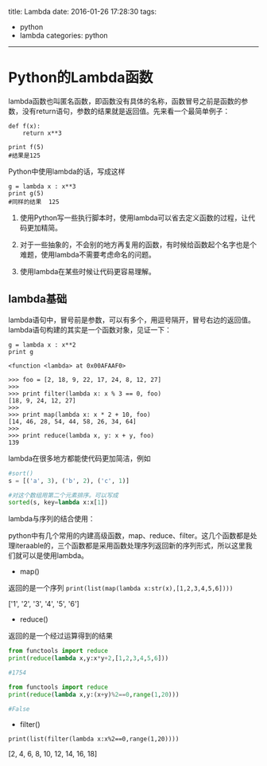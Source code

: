 title: Lambda
date: 2016-01-26 17:28:30
tags:
- python
- lambda
categories: python
---
# Python的Lambda函数 #  

lambda函数也叫匿名函数，即函数没有具体的名称，函数冒号之前是函数的参数，没有return语句，参数的结果就是返回值。先来看一个最简单例子：

```
def f(x):
    return x**3

print f(5)
#结果是125
```

Python中使用lambda的话，写成这样

```
g = lambda x : x**3
print g(5)
#同样的结果  125
```

1. 使用Python写一些执行脚本时，使用lambda可以省去定义函数的过程，让代码更加精简。

2. 对于一些抽象的，不会别的地方再复用的函数，有时候给函数起个名字也是个难题，使用lambda不需要考虑命名的问题。
<!--more-->
3. 使用lambda在某些时候让代码更容易理解。

## lambda基础 ##

lambda语句中，冒号前是参数，可以有多个，用逗号隔开，冒号右边的返回值。lambda语句构建的其实是一个函数对象，见证一下：

```
g = lambda x : x**2
print g

<function <lambda> at 0x00AFAAF0>
```

```
>>> foo = [2, 18, 9, 22, 17, 24, 8, 12, 27]
>>>
>>> print filter(lambda x: x % 3 == 0, foo)
[18, 9, 24, 12, 27]
>>>
>>> print map(lambda x: x * 2 + 10, foo)
[14, 46, 28, 54, 44, 58, 26, 34, 64]
>>>
>>> print reduce(lambda x, y: x + y, foo)
139
```
lambda在很多地方都能使代码更加简洁，例如

```python
#sort()
s = [('a', 3), ('b', 2), ('c', 1)]

#对这个数组用第二个元素排序。可以写成 
sorted(s, key=lambda x:x[1])
```


lambda与序列的结合使用：

python中有几个常用的内建高级函数，map、reduce、filter。这几个函数都是处理iteraable的，三个函数都是采用函数处理序列返回新的序列形式，所以这里我们就可以是使用lambda。


- map()

返回的是一个序列
`print(list(map(lambda x:str(x),[1,2,3,4,5,6])))`

['1', '2', '3', '4', '5', '6']

- reduce()

返回的是一个经过运算得到的结果
```python
from functools import reduce
print(reduce(lambda x,y:x*y+2,[1,2,3,4,5,6]))

#1754

from functools import reduce
print(reduce(lambda x,y:(x+y)%2==0,range(1,20)))

#False
```

- filter()

`print(list(filter(lambda x:x%2==0,range(1,20))))`

[2, 4, 6, 8, 10, 12, 14, 16, 18]